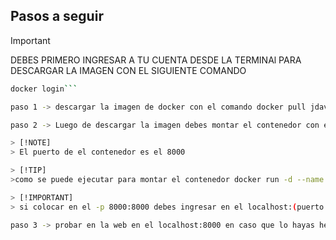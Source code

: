 ## Pasos a seguir
>[!IMPORTANT]
>DEBES PRIMERO INGRESAR A TU CUENTA DESDE LA TERMINAl PARA DESCARGAR LA IMAGEN CON EL SIGUIENTE COMANDO
```bash
docker login```

paso 1 -> descargar la imagen de docker con el comando docker pull jdavidperalta/jdavidperalta:latest

paso 2 -> Luego de descargar la imagen debes montar el contenedor con el docker run correspodiente

> [!NOTE]
> El puerto de el contenedor es el 8000

> [!TIP]
>como se puede ejecutar para montar el contenedor docker run -d --name nombre-de-imagen -p (puerto del hosto):8000 jdavidperalta/jdavidperalta

> [!IMPORTANT]
> si colocar en el -p 8000:8000 debes ingresar en el localhost:(puerto de la izquieda)

paso 3 -> probar en la web en el localhost:8000 en caso que lo hayas hecho con el ejemplo anterior 
